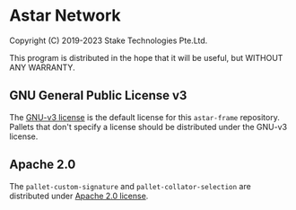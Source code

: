 # Astar Network

Copyright (C) 2019-2023 Stake Technologies Pte.Ltd.

This program is distributed in the hope that it will be useful, but WITHOUT ANY WARRANTY.

## GNU General Public License v3

The [GNU-v3 license](https://www.gnu.org/licenses/gpl-3.0.html) is the default license for this `astar-frame` repository.
Pallets that don't specify a license should be distributed under the GNU-v3 license.

## Apache 2.0

The `pallet-custom-signature` and `pallet-collator-selection` are distributed under [Apache 2.0 license](https://www.apache.org/licenses/LICENSE-2.0.txt).
